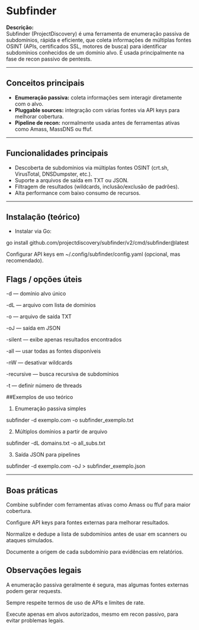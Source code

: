 # Subfinder

**Descrição:**  
Subfinder (ProjectDiscovery) é uma ferramenta de enumeração passiva de subdomínios, rápida e eficiente, que coleta informações de múltiplas fontes OSINT (APIs, certificados SSL, motores de busca) para identificar subdomínios conhecidos de um domínio alvo. É usada principalmente na fase de recon passivo de pentests.

---

## Conceitos principais
- **Enumeração passiva:** coleta informações sem interagir diretamente com o alvo.  
- **Pluggable sources:** integração com várias fontes via API keys para melhorar cobertura.  
- **Pipeline de recon:** normalmente usada antes de ferramentas ativas como Amass, MassDNS ou ffuf.  

---

## Funcionalidades principais
- Descoberta de subdomínios via múltiplas fontes OSINT (crt.sh, VirusTotal, DNSDumpster, etc.).  
- Suporte a arquivos de saída em TXT ou JSON.  
- Filtragem de resultados (wildcards, inclusão/exclusão de padrões).  
- Alta performance com baixo consumo de recursos.  

---

## Instalação (teórico)
- Instalar via Go:

go install github.com/projectdiscovery/subfinder/v2/cmd/subfinder@latest

Configurar API keys em ~/.config/subfinder/config.yaml (opcional, mas recomendado).

## Flags / opções úteis
-d <domain> — domínio alvo único

-dL <file> — arquivo com lista de domínios

-o <outfile> — arquivo de saída TXT

-oJ — saída em JSON

-silent — exibe apenas resultados encontrados

-all — usar todas as fontes disponíveis

-nW — desativar wildcards

-recursive — busca recursiva de subdomínios

-t <threads> — definir número de threads

##Exemplos de uso teórico
1) Enumeração passiva simples

subfinder -d exemplo.com -o subfinder_exemplo.txt

2) Múltiplos domínios a partir de arquivo

subfinder -dL domains.txt -o all_subs.txt

3) Saída JSON para pipelines

subfinder -d exemplo.com -oJ > subfinder_exemplo.json

---

## Boas práticas
Combine subfinder com ferramentas ativas como Amass ou ffuf para maior cobertura.

Configure API keys para fontes externas para melhorar resultados.

Normalize e dedupe a lista de subdomínios antes de usar em scanners ou ataques simulados.

Documente a origem de cada subdomínio para evidências em relatórios.

## Observações legais
A enumeração passiva geralmente é segura, mas algumas fontes externas podem gerar requests.

Sempre respeite termos de uso de APIs e limites de rate.

Execute apenas em alvos autorizados, mesmo em recon passivo, para evitar problemas legais.
